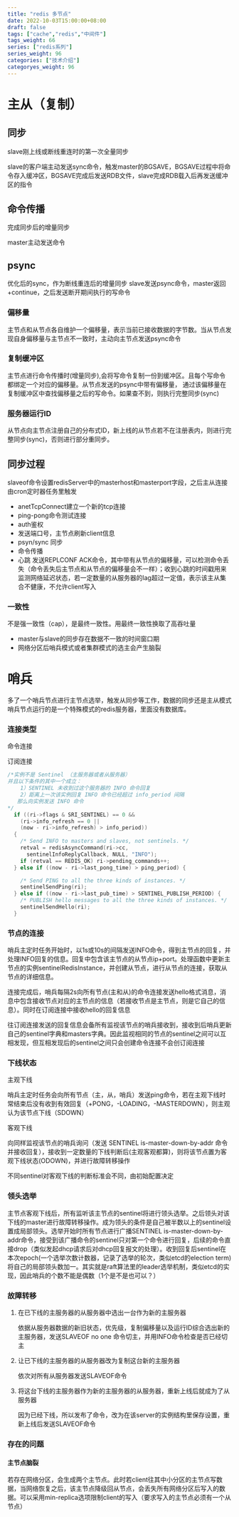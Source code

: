 ```yaml
---
title: "redis 多节点"
date: 2022-10-03T15:00:00+08:00
draft: false
tags: ["cache","redis","中间件"]
tags_weight: 66
series: ["redis系列"]
series_weight: 96
categories: ["技术介绍"]
categoryes_weight: 96
---
```



# 主从（复制）

## 同步

slave刚上线或断线重连时的第一次全量同步

slave的客户端主动发送sync命令，触发master的BGSAVE，BGSAVE过程中将命令存入缓冲区，BGSAVE完成后发送RDB文件，slave完成RDB载入后再发送缓冲区的指令

## 命令传播 

完成同步后的增量同步

master主动发送命令

## psync

优化后的sync，作为断线重连后的增量同步
slave发送psync命令，master返回+continue，之后发送断开期间执行的写命令

### 偏移量

主节点和从节点各自维护一个偏移量，表示当前已接收数据的字节数。当从节点发现自身偏移量与主节点不一致时，主动向主节点发送psync命令

### 复制缓冲区

主节点进行命令传播时(增量同步),会将写命令复制一份到缓冲区。且每个写命令都绑定一个对应的偏移量。从节点发送的psync中带有偏移量，
通过该偏移量在复制缓冲区中查找偏移量之后的写命令。如果查不到，则执行完整同步(sync)

### 服务器运行ID

从节点向主节点注册自己的分布式ID，新上线的从节点若不在注册表内，则进行完整同步(sync)，否则进行部分重同步。

## 同步过程

slaveof命令设置redisServer中的masterhost和masterport字段，之后主从连接由cron定时器任务里触发

* anetTcpConnect建立一个新的tcp连接
* ping-pong命令测试连接
* auth鉴权
* 发送端口号，主节点刷新client信息
* psyn/sync 同步
* 命令传播
* 心跳 发送REPLCONF ACK命令，其中带有从节点的偏移量，可以检测命令丢失（命令丢失后主节点和从节点的偏移量会不一样）；收到心跳的时间戳用来监测网络延迟状态，若一定数量的从服务器的lag超过一定值，表示该主从集合不健康，不允许client写入

### 一致性

不是强一致性（cap），是最终一致性。用最终一致性换取了高吞吐量

- master与slave的同步存在数据不一致的时间窗口期
- 网络分区后哨兵模式或者集群模式的选主会产生脑裂



# 哨兵

多了一个哨兵节点进行主节点选举，触发从同步等工作，数据的同步还是主从模式
哨兵节点运行的是一个特殊模式的redis服务器，里面没有数据库。

### 连接类型

命令连接

订阅连接

```c
/*实例不是 Sentinel （主服务器或者从服务器）
并且以下条件的其中一个成立：
    1）SENTINEL 未收到过这个服务器的 INFO 命令回复
    2）距离上一次该实例回复 INFO 命令已经超过 info_period 间隔
   那么向实例发送 INFO 命令
*/
  if ((ri->flags & SRI_SENTINEL) == 0 &&
​    (ri->info_refresh == 0 ||
​    (now - ri->info_refresh) > info_period))
  {
​    /* Send INFO to masters and slaves, not sentinels. */
​    retval = redisAsyncCommand(ri->cc,
​      sentinelInfoReplyCallback, NULL, "INFO");
​    if (retval == REDIS_OK) ri->pending_commands++;
  } else if ((now - ri->last_pong_time) > ping_period) {

​    /* Send PING to all the three kinds of instances. */
​    sentinelSendPing(ri);
  } else if ((now - ri->last_pub_time) > SENTINEL_PUBLISH_PERIOD) {
​    /* PUBLISH hello messages to all the three kinds of instances. */
​    sentinelSendHello(ri);
  }
```



### 节点的连接

哨兵主定时任务开始时，以1s或10s的间隔发送INFO命令，得到主节点的回复，并处理INFO回复的信息。回复中包含该主节点的从节点ip+port。处理函数中更新主节点的实例sentinelRedisInstance，并创建从节点，进行从节点的连接，获取从节点的详细信息。

连接完成后，哨兵每隔2s向所有节点(主和从)的命令连接发送hello格式消息，消息中包含接收节点对应的主节点的信息（若接收节点是主节点，则是它自己的信息）。同时在订阅连接中接收hello的回复信息

往订阅连接发送的回复信息会备所有监视该节点的哨兵接收到，接收到后哨兵更新自己的sentinel字典和masters字典。因此监视相同的节点的sentinel之间可以互相发现，但互相发现后的sentinel之间只会创建命令连接不会创订阅连接

### 下线状态

主观下线

哨兵主定时任务会向所有节点（主，从，哨兵）发送ping命令，若在主观下线时常结束后没有收到有效回复（+PONG，-LOADING，-MASTERDOWN），则主观认为该节点下线（SDOWN）

客观下线

向同样监视该节点的哨兵询问（发送 SENTINEL is-master-down-by-addr 命令并接收回复），接收到一定数量的下线判断后(主观客观都算)，则将该节点置为客观下线状态(ODOWN)，并进行故障转移操作

不同sentinel对客观下线的判断标准会不同，由初始配置决定



### 领头选举

主节点客观下线后，所有监听该主节点的sentinel将进行领头选举。之后领头对该下线的master进行故障转移操作。成为领头的条件是自己被半数以上的sentinel设置成局部领头。选举开始时所有节点进行广播SENTINEL is-master-down-by-addr命令，接受到该广播命令的sentinel只对第一个命令进行回复，后续的命令直接drop（类似发起dhcp请求后对dhcp回复报文的处理）。收到回复后sentinel在本次epoch(一个选举次数计数器，记录了选举的轮次，类似etcd的election term)将自己的局部领头数加一。其实就是raft算法里的leader选举机制，类似etcd的实现，因此哨兵的个数不能是偶数（1个是不是也可以？）



### 故障转移

1. 在已下线的主服务器的从服务器中选出一台作为新的主服务器

   依据从服务器数据的新旧状态，优先级，复制偏移量以及运行ID综合选出新的主服务器，发送SLAVEOF no one 命令切主，并用INFO命令检查是否已经切主

2. 让已下线的主服务器的从服务器改为复制这台新的主服务器

   依次对所有从服务器发送SLAVEOF命令

3. 将这台下线的主服务器作为新的主服务器的从服务器，重新上线后就成为了从服务器

   因为已经下线，所以发布了命令，改为在该server的实例结构里保存设置，重新上线后发送SLAVEOF命令

### 存在的问题

#### 主节点脑裂

若存在网络分区，会生成两个主节点。此时若client往其中小分区的主节点写数据，当网络恢复之后，该主节点降级回从节点，会丢失所有网络分区后写入的数据。可以采用min-replica选项限制client的写入（要求写入的主节点必须有一个从节点）